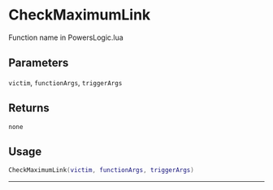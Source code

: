 # CheckMaximumLink
Function name in PowersLogic.lua
## Parameters
`victim`, `functionArgs`, `triggerArgs`
## Returns
`none`
## Usage
```lua
CheckMaximumLink(victim, functionArgs, triggerArgs)
```
---
